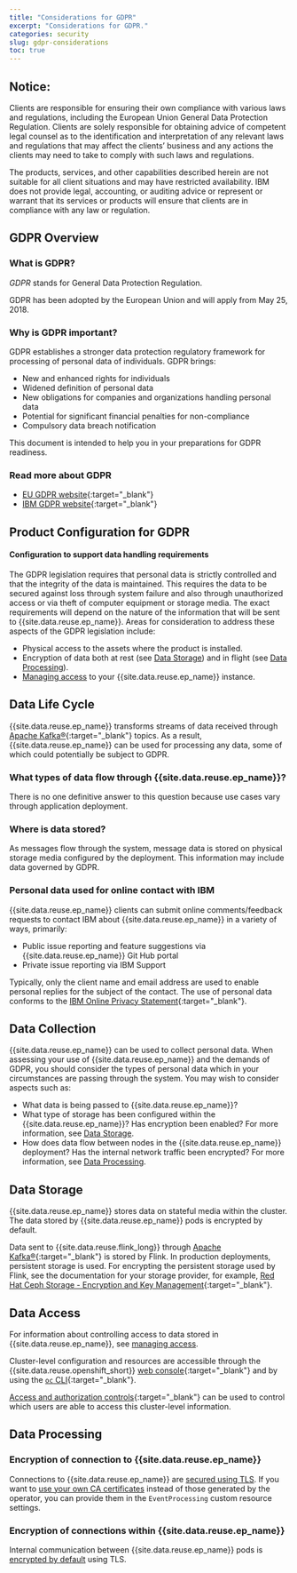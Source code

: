 ```yaml
---
title: "Considerations for GDPR"
excerpt: "Considerations for GDPR."
categories: security
slug: gdpr-considerations
toc: true
---
```


## Notice:

Clients are responsible for ensuring their own compliance with various laws
and regulations, including the European Union General Data Protection Regulation.
Clients are solely responsible for obtaining advice of competent legal counsel as to
the identification and interpretation of any relevant laws and regulations that may
affect the clients’ business and any actions the clients may need to take to comply
with such laws and regulations.

The products, services, and other capabilities
described herein are not suitable for all client situations and may have restricted
availability. IBM does not provide legal, accounting, or auditing advice or represent or
warrant that its services or products will ensure that clients are in compliance with
any law or regulation.

## GDPR Overview

### What is GDPR?

_GDPR_ stands for General Data Protection Regulation.

GDPR has been adopted by the European Union and will apply from May 25, 2018.

### Why is GDPR important?

GDPR establishes a stronger data protection regulatory framework for processing of personal data of individuals. GDPR brings:

- New and enhanced rights for individuals
- Widened definition of personal data
- New obligations for companies and organizations handling personal data
- Potential for significant financial penalties for non-compliance
- Compulsory data breach notification

This document is intended to help you in your preparations for GDPR readiness.

### Read more about GDPR

- [EU GDPR website](https://gdpr.eu/){:target="_blank"}
- [IBM GDPR website](https://www.ibm.com/data-responsibility/gdpr/){:target="_blank"}

## Product Configuration for GDPR

#### Configuration to support data handling requirements

The GDPR legislation requires that personal data is strictly controlled and that the
integrity of the data is maintained. This requires the data to be secured against loss
through system failure and also through unauthorized access or via theft of computer equipment or storage media.
The exact requirements will depend on the nature of the information that will be sent to {{site.data.reuse.ep_name}}.
Areas for consideration to address these aspects of the GDPR legislation include:

- Physical access to the assets where the product is installed.
- Encryption of data both at rest (see [Data Storage](#data-storage)) and in flight (see [Data Processing](#data-processing)).
- [Managing access](../managing-access) to your {{site.data.reuse.ep_name}} instance.

## Data Life Cycle

{{site.data.reuse.ep_name}} transforms streams of data received through [Apache Kafka®](https://kafka.apache.org/){:target="_blank"}
topics. As a result, {{site.data.reuse.ep_name}} can be used for processing any data, some of which could potentially be subject to GDPR.

### What types of data flow through {{site.data.reuse.ep_name}}?

There is no one definitive answer to this question because use cases vary through application deployment.

### Where is data stored?

As messages flow through the system, message data is stored on physical storage media configured by the deployment. This information may include data governed by GDPR.

### Personal data used for online contact with IBM

{{site.data.reuse.ep_name}} clients can submit online comments/feedback requests to contact IBM about {{site.data.reuse.ep_name}} in a variety of
ways, primarily:

- Public issue reporting and feature suggestions via {{site.data.reuse.ep_name}} Git Hub portal
- Private issue reporting via IBM Support

Typically, only the client name and email address are used to enable personal replies for the subject of the contact. The use of personal data conforms to the [IBM Online Privacy Statement](https://www.ibm.com/privacy/us/en/){:target="_blank"}.

## Data Collection

{{site.data.reuse.ep_name}} can be used to collect personal data. When assessing your use of {{site.data.reuse.ep_name}} and the demands
of GDPR, you should consider the types of personal data which in your circumstances are passing through the system. You
may wish to consider aspects such as:

- What data is being passed to {{site.data.reuse.ep_name}}?
- What type of storage has been configured within the {{site.data.reuse.ep_name}}? Has encryption been enabled? For more information, see [Data Storage](#data-storage).
- How does data flow between nodes in the {{site.data.reuse.ep_name}} deployment? Has the internal network traffic been encrypted? For more information, see [Data Processing](#data-processing).

## Data Storage

{{site.data.reuse.ep_name}} stores data on stateful media within the cluster. The data stored by {{site.data.reuse.ep_name}} pods is encrypted by default.

Data sent to {{site.data.reuse.flink_long}} through [Apache Kafka®](https://kafka.apache.org/){:target="_blank"} is stored by Flink. In production deployments, persistent storage is used. For encrypting the persistent storage used by Flink, see the documentation for your storage provider, for example, [Red Hat Ceph Storage - Encryption and Key Management](https://access.redhat.com/documentation/en-us/red_hat_ceph_storage/6/html/data_security_and_hardening_guide/assembly-encryption-and-key-management){:target="_blank"}.

## Data Access

For information about controlling access to data stored in {{site.data.reuse.ep_name}}, see [managing access](../managing-access).

Cluster-level configuration and resources are accessible through the {{site.data.reuse.openshift_short}} [web console](https://docs.openshift.com/container-platform/4.12/web_console/web-console.html){:target="_blank"} and by using the [`oc` CLI](https://docs.openshift.com/container-platform/4.12/cli_reference/openshift_cli/getting-started-cli.html#cli-logging-in_cli-developer-commands){:target="_blank"}.

[Access and authorization controls](https://kubernetes.io/docs/reference/access-authn-authz/controlling-access/){:target="_blank"} can be used to control which users are able to access this cluster-level information.

## Data Processing

### Encryption of connection to {{site.data.reuse.ep_name}}

Connections to {{site.data.reuse.ep_name}} are [secured using TLS](../../installing/configuring/#configuring-tls). If you want to [use your own CA certificates](../../installing/configuring/#user-provided-ca-certificate) instead of those generated by the operator, you can provide them in the `EventProcessing` custom resource settings.

### Encryption of connections within {{site.data.reuse.ep_name}}

Internal communication between {{site.data.reuse.ep_name}} pods is [encrypted by default](../../installing/configuring/#configuring-tls) using TLS.
